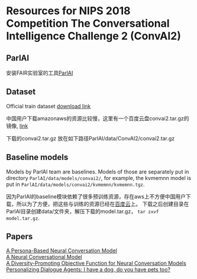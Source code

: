# Resources for NIPS 2018 Competition The Conversational Intelligence Challenge 2 (ConvAI2)  

## ParlAI

安装FAIR实验室的工具[ParlAI](https://github.com/facebookresearch/ParlAI#installing-parlai)


## Dataset  

Official train dataset [download link](https://s3.amazonaws.com/fair-data/parlai/convai2/convai2.tar.gz)

中国用户下载amazonaws的资源比较慢，这里有一个百度云盘convai2.tar.gz的镜像, [link](https://pan.baidu.com/s/1Akz9PpbNvlvVMtp9NxXBDA)

下载的convai2.tar.gz 放在如下路径ParlAI/data/ConvAI2/convai2.tar.gz


## Baseline models

Models by ParlAI team are baselines. Models of those are separately put in directory `ParlAI/data/models/convai2/`, for example, the kvmemnn model is put in `ParlAI/data/models/convai2/kvmemnn/kvmemnn.tgz`.

因为ParlAI的baseline模块依赖了很多预训练资源，存在aws上不方便中国用户下载，所以为了方便，把这些与训练的资源已经在[百度云](https://pan.baidu.com/s/1PwsbFJo0FIvEhmiu4T4AIw)上。
下载之后创建目录在ParlAI目录创建data/文件夹，解压下载的model.tar.gz， `tar zxvf model.tar.gz`.


## Papers 

[A Persona-Based Neural Conversation Model](https://arxiv.org/abs/1603.06155)  
[A Neural Conversational Model](https://arxiv.org/abs/1506.05869)  
[A Diversity-Promoting Objective Function for Neural Conversation Models](https://arxiv.org/abs/1510.03055)  
[Personalizing Dialogue Agents: I have a dog, do you have pets too?](https://arxiv.org/abs/1801.07243)  
